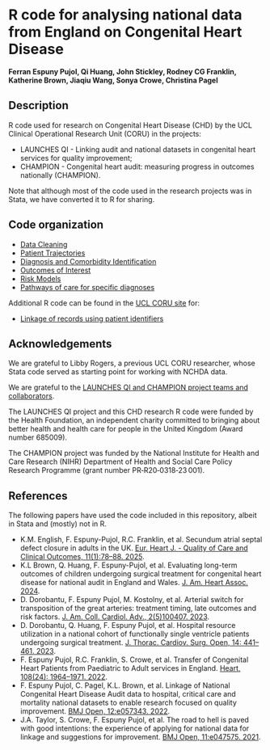 # R code for analysing national data from England on Congenital Heart Disease 

**Ferran Espuny Pujol, Qi Huang, John Stickley, Rodney CG Franklin, Katherine Brown, Jiaqiu Wang, Sonya Crowe, Christina Pagel**

## Description

R code used for research on Congenital Heart Disease (CHD) by the UCL Clinical Operational Research Unit (CORU) in the projects: 

* LAUNCHES QI - Linking audit and national datasets in congenital heart services for quality improvement;
* CHAMPION - Congenital heart audit: measuring progress in outcomes nationally (CHAMPION).

Note that although most of the code used in the research projects was in Stata, we have converted it to R for sharing.

## Code organization

* [Data Cleaning](<https://github.com/UCL-CORU/CHD-research-code/tree/main/01 Data cleaning>)
* [Patient Trajectories](<https://github.com/UCL-CORU/CHD-research-code/tree/main/02 Patient trajectories>)
* [Diagnosis and Comorbidity Identification](<https://github.com/UCL-CORU/CHD-research-code/tree/main/03 Diagnosis and comorbidity identification>)
* [Outcomes of Interest](<https://github.com/UCL-CORU/CHD-research-code/tree/main/04 Outcomes of interest>)
* [Risk Models](<https://github.com/UCL-CORU/CHD-research-code/tree/main/05 Risk models>)
* [Pathways of care for specific diagnoses](<https://github.com/UCL-CORU/CHD-research-code/tree/main/06 Pathways of care for specific diagnoses>)

Additional R code can be found in the [UCL CORU site](https://github.com/UCL-CORU/) for:
* [Linkage of records using patient identifiers](https://github.com/UCL-CORU/LAUNCHESQI_Linkage)


## Acknowledgements

We are grateful to Libby Rogers, a previous UCL CORU researcher, whose Stata code served as starting point for working with NCHDA data.

We are grateful to the [LAUNCHES QI and CHAMPION project teams and collaborators](https://www.ucl.ac.uk/clinical-operational-research-unit/research-domains/congenital-heart-disease-children-and-adults). 

The LAUNCHES QI project and this CHD research R code were funded by the Health Foundation, an independent charity committed to bringing about better health and health care for people in the United Kingdom (Award number 685009).

The CHAMPION project was funded by the National Institute for Health and Care Research (NIHR) Department of Health and Social Care Policy Research Programme (grant number PR‐R20‐0318‐23 001).

## References
The following papers have used the code included in this repository, albeit in Stata and (mostly) not in R. 

* K.M. English, F. Espuny-Pujol, R.C. Franklin, et al. Secundum atrial septal defect closure in adults in the UK. [Eur. Heart J. - Quality of Care and Clinical Outcomes, 11(1):78–88. 2025](https://doi.org/10.1093/ehjqcco/qcae019).
* K.L Brown, Q. Huang, F. Espuny-Pujol, et al. Evaluating long-term outcomes of children undergoing surgical treatment for congenital heart disease for national audit in England and Wales. [J. Am. Heart Assoc. 2024](https://www.ahajournals.org/doi/10.1161/JAHA.124.035166).
* D. Dorobantu, F. Espuny Pujol, M. Kostolny, et al. Arterial switch for transposition of the great arteries: treatment timing, late outcomes and risk factors. [J. Am. Coll. Cardiol. Adv., 2(5)100407. 2023](https://doi.org/10.1016/j.jacadv.2023.100407).
* D. Dorobantu, Q. Huang, F. Espuny Pujol, et al. Hospital resource utilization in a national cohort of functionally single ventricle patients undergoing surgical treatment. [J. Thorac. Cardiov. Surg. Open, 14: 441–461. 2023](https://doi.org/10.1016/j.xjon.2023.03.014).
*	F. Espuny Pujol, R.C. Franklin, S. Crowe, et al. Transfer of Congenital Heart Patients from Paediatric to Adult services in England. [Heart, 108(24): 1964–1971. 2022](https://doi.org/10.1136/heartjnl-2022-321085).
*	F. Espuny Pujol, C. Pagel, K.L. Brown, et al. Linkage of National Congenital Heart Disease Audit data to hospital, critical care and mortality national datasets to enable research focused on quality improvement. [BMJ Open, 12:e057343. 2022](https://doi.org/10.1136/bmjopen-2021-057343).
* J.A. Taylor, S. Crowe, F. Espuny Pujol, et al. The road to hell is paved with good intentions: the experience of applying for national data for linkage and suggestions for improvement. [BMJ Open, 11:e047575. 2021](https://doi.org/10.1136/bmjopen-2020-047575).

